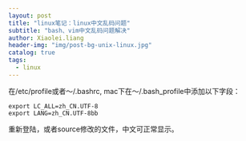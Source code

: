```yaml
---
layout: post
title: "linux笔记：linux中文乱码问题"
subtitle: "bash、vim中文乱码问题解决"
author: Xiaolei.liang
header-img: "img/post-bg-unix-linux.jpg"
catalog: true
tags:
  - linux
---
```


在/etc/profile或者～/.bashrc, mac下在～/.bash_profile中添加以下字段：
```
export LC_ALL=zh_CN.UTF-8
export LANG=zh_CN.UTF-8bb
```
重新登陆，或者source修改的文件，中文可正常显示。